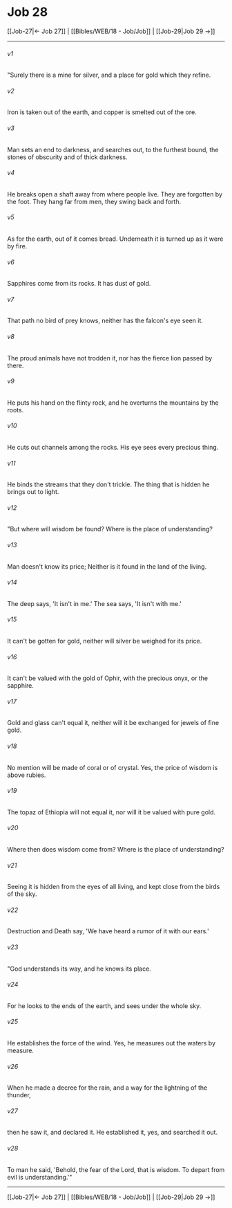# Job 28

[[Job-27|← Job 27]] | [[Bibles/WEB/18 - Job/Job]] | [[Job-29|Job 29 →]]
***



###### v1 
"Surely there is a mine for silver, and a place for gold which they refine. 

###### v2 
Iron is taken out of the earth, and copper is smelted out of the ore. 

###### v3 
Man sets an end to darkness, and searches out, to the furthest bound, the stones of obscurity and of thick darkness. 

###### v4 
He breaks open a shaft away from where people live. They are forgotten by the foot. They hang far from men, they swing back and forth. 

###### v5 
As for the earth, out of it comes bread. Underneath it is turned up as it were by fire. 

###### v6 
Sapphires come from its rocks. It has dust of gold. 

###### v7 
That path no bird of prey knows, neither has the falcon's eye seen it. 

###### v8 
The proud animals have not trodden it, nor has the fierce lion passed by there. 

###### v9 
He puts his hand on the flinty rock, and he overturns the mountains by the roots. 

###### v10 
He cuts out channels among the rocks. His eye sees every precious thing. 

###### v11 
He binds the streams that they don't trickle. The thing that is hidden he brings out to light. 

###### v12 
"But where will wisdom be found? Where is the place of understanding? 

###### v13 
Man doesn't know its price; Neither is it found in the land of the living. 

###### v14 
The deep says, 'It isn't in me.' The sea says, 'It isn't with me.' 

###### v15 
It can't be gotten for gold, neither will silver be weighed for its price. 

###### v16 
It can't be valued with the gold of Ophir, with the precious onyx, or the sapphire. 

###### v17 
Gold and glass can't equal it, neither will it be exchanged for jewels of fine gold. 

###### v18 
No mention will be made of coral or of crystal. Yes, the price of wisdom is above rubies. 

###### v19 
The topaz of Ethiopia will not equal it, nor will it be valued with pure gold. 

###### v20 
Where then does wisdom come from? Where is the place of understanding? 

###### v21 
Seeing it is hidden from the eyes of all living, and kept close from the birds of the sky. 

###### v22 
Destruction and Death say, 'We have heard a rumor of it with our ears.' 

###### v23 
"God understands its way, and he knows its place. 

###### v24 
For he looks to the ends of the earth, and sees under the whole sky. 

###### v25 
He establishes the force of the wind. Yes, he measures out the waters by measure. 

###### v26 
When he made a decree for the rain, and a way for the lightning of the thunder, 

###### v27 
then he saw it, and declared it. He established it, yes, and searched it out. 

###### v28 
To man he said, 'Behold, the fear of the Lord, that is wisdom. To depart from evil is understanding.'"

***
[[Job-27|← Job 27]] | [[Bibles/WEB/18 - Job/Job]] | [[Job-29|Job 29 →]]
